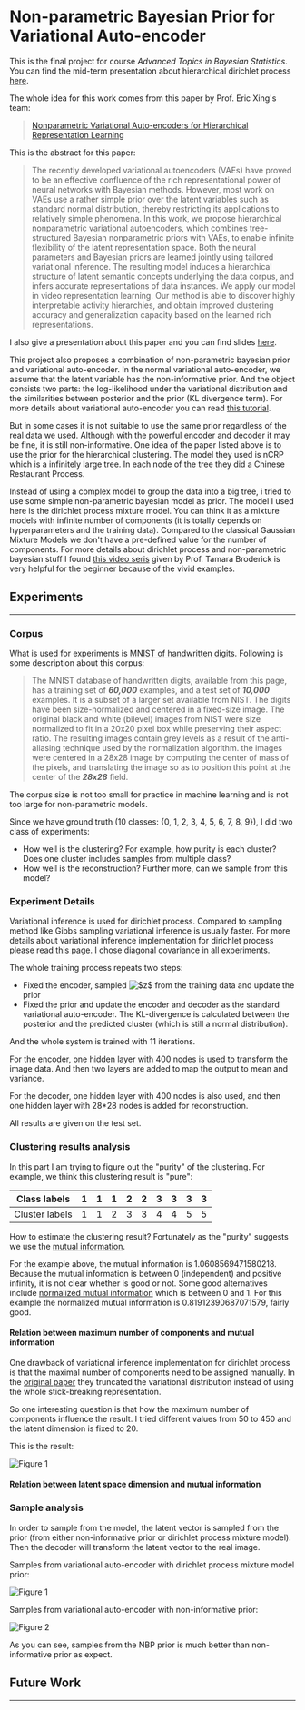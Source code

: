 # Non-parametric Bayesian Prior for Variational Auto-encoder

This is the final project for course *Advanced Topics in Bayesian Statistics*.
You can find the mid-term presentation about hierarchical dirichlet process [here](http://myemacs.com/2017/04/06/Hierarchical-Dirichlet-Process/).

 The whole idea for this work comes from this paper by Prof. Eric Xing's team:

 > [Nonparametric Variational Auto-encoders for Hierarchical Representation Learning](https://arxiv.org/abs/1703.07027)

 This is the abstract for this paper:

 > The recently developed variational autoencoders (VAEs) have proved to be an effective confluence of the rich representational power of neural networks with Bayesian methods. However, most work on VAEs use a rather simple prior over the latent variables such as standard normal distribution, thereby restricting its applications to relatively simple phenomena. In this work, we propose hierarchical nonparametric variational autoencoders, which combines tree-structured Bayesian nonparametric priors with VAEs, to enable infinite flexibility of the latent representation space. Both the neural parameters and Bayesian priors are learned jointly using tailored variational inference. The resulting model induces a hierarchical structure of latent semantic concepts underlying the data corpus, and infers accurate representations of data instances. We apply our model in video representation learning. Our method is able to discover highly interpretable activity hierarchies, and obtain improved clustering accuracy and generalization capacity based on the learned rich representations.

 I also give a presentation about this paper and you can find slides [here](http://myemacs.com).

 This project also proposes a combination of non-parametric bayesian prior and variational auto-encoder.
 In the normal variational auto-encoder, we assume that the latent variable has the non-informative prior.
 And the object consists two parts: the log-likelihood under the variational distribution and the similarities between posterior and the prior (KL divergence term).
 For more details about variational auto-encoder you can read [this tutorial](kvfrans.com/variational-autoencoders-explained/).

 But in some cases it is not suitable to use the same prior regardless of the real data we used.
 Although with the powerful encoder and decoder it may be fine, it is still non-informative.
 One idea of the paper listed above is to use the prior for the hierarchical clustering.
 The model they used is nCRP which is a infinitely large tree.
 In each node of the tree they did a Chinese Restaurant Process.

 Instead of using a complex model to group the data into a big tree, i tried to use some simple non-parametric bayesian model as prior.
 The model I used here is the dirichlet process mixture model.
 You can think it as a mixture models with infinite number of components (it is totally depends on hyperparameters and the training data).
 Compared to the classical Gaussian Mixture Models we don't have a pre-defined value for the number of components.
 For more details about dirichlet process and non-parametric bayesian stuff I found [this video seris](https://www.youtube.com/watch?v=kKZkNUvsJ4M) given by Prof. Tamara Broderick is very helpful for the beginner because of the vivid examples.

 ## Experiments
 ------

 ### Corpus

 What is used for experiments is [MNIST of handwritten digits](http://yann.lecun.com/exdb/mnist/).
 Following is some description about this corpus:

 >The MNIST database of handwritten digits, available from this page, has a training set of ***60,000*** examples, and a test set of ***10,000*** examples. It is a subset of a larger set available from NIST. The digits have been size-normalized and centered in a fixed-size image.
 >The original black and white (bilevel) images from NIST were size normalized to fit in a 20x20 pixel box while preserving their aspect ratio. The resulting images contain grey levels as a result of the anti-aliasing technique used by the normalization algorithm. the images were centered in a 28x28 image by computing the center of mass of the pixels, and translating the image so as to position this point at the center of the ***28x28*** field.

 The corpus size is not too small for practice in machine learning and is not too large for non-parametric models.

 Since we have ground truth (10 classes: {0, 1, 2, 3, 4, 5, 6, 7, 8, 9}), I did two class of experiments:

  * How well is the clustering? For example, how purity is each cluster? Does one cluster includes samples from multiple class?
  * How well is the reconstruction? Further more, can we sample from this model?

 ### Experiment Details
 Variational inference is used for dirichlet process.
 Compared to sampling method like Gibbs sampling variational inference is usually faster.
 For more details about variational inference implementation for dirichlet process please read [this page](http://scikit-learn.org/stable/modules/dp-derivation.html).
 I chose diagonal covariance in all experiments.

 The whole training process repeats two steps:
 * Fixed the encoder, sampled <img src="https://latex.codecogs.com/gif.latex?$z$" title="$z$" /> from the training data and update the prior
 * Fixed the prior and update the encoder and decoder as the standard variational auto-encoder. The KL-divergence is calculated between the posterior and the predicted cluster (which is still a normal distribution).

 And the whole system is trained with 11 iterations.

 For the encoder, one hidden layer with 400 nodes is used to transform the image data. And then two layers are added to map the output to mean and variance.

 For the decoder, one hidden layer with 400 nodes is also used, and then one hidden layer with 28*28 nodes is added for reconstruction.

 All results are given on the test set.

 ### Clustering results analysis

 In this part I am trying to figure out the "purity" of the clustering.
 For example, we think this clustering result is "pure":

  |Class labels | 1 | 1 | 1 | 2 | 2 | 3 | 3 | 3 | 3 |
  |-------------|---|---|---|---|---|---|---|---|---|
  |Cluster labels | 1 | 1 | 2 | 3 | 3 | 4 | 4 | 5 | 5 |

 How to estimate the clustering result?
 Fortunately as the "purity" suggests we use the [mutual information](https://en.wikipedia.org/wiki/Mutual_information).

 For the example above, the mutual information is 1.0608569471580218.
 Because the mutual information is between 0 (independent) and positive infinity, it is not clear whether is good or not.
 Some good alternatives include [normalized mutual information](http://scikit-learn.org/stable/modules/generated/sklearn.metrics.normalized_mutual_info_score.html#sklearn.metrics.normalized_mutual_info_score) which is between 0 and 1.
 For this example the normalized mutual information is 0.81912390687071579, fairly good.

 #### Relation between maximum number of components and mutual information

 One drawback of variational inference implementation for dirichlet process is that the maximal number of components need to be assigned manually.
 In the [original paper](http://www.cs.columbia.edu/~blei/papers/BleiJordan2004.pdf) they truncated the variational distribution instead of using the whole stick-breaking representation.

 So one interesting question is that how the maximum number of components influence the result.
 I tried different values from 50 to 450 and the latent dimension is fixed to 20.

 This is the result:

![Figure 1](https://github.com/bobchennan/VAE_NBP/raw/master/vis1.png "Connection between maximum number of components and mutual information")

 #### Relation between latent space dimension and mutual information

 ### Sample analysis
 In order to sample from the model, the latent vector is sampled from the prior (from either non-informative prior or dirichlet process mixture model).
 Then the decoder will transform the latent vector to the real image.

 Samples from variational auto-encoder with dirichlet process mixture model prior:

![Figure 1](https://github.com/bobchennan/VAE_NBP/raw/master/gen_dp.png "Samples from variational auto-encoder with dirichlet process mixture model prior")

Samples from variational auto-encoder with non-informative prior:

![Figure 2](https://github.com/bobchennan/VAE_NBP/raw/master/gen_normal.png "Samples from variational auto-encoder with non-informative prior")

As you can see, samples from the NBP prior is much better than non-informative prior as expect.

 ## Future Work
 ------
